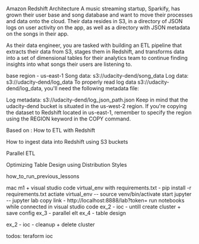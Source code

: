 Amazon Redshift Architecture
A music streaming startup, Sparkify, has grown their user base and song database and want to move their processes and data onto the cloud. Their data resides in S3, in a directory of JSON logs on user activity on the app, as well as a directory with JSON metadata on the songs in their app.

As their data engineer, you are tasked with building an ETL pipeline that extracts their data from S3, stages them in Redshift, and transforms data into a set of dimensional tables for their analytics team to continue finding insights into what songs their users are listening to.

base region - us-east-1
Song data: s3://udacity-dend/song_data
Log data: s3://udacity-dend/log_data
To properly read log data s3://udacity-dend/log_data, you'll need the following metadata file:

Log metadata: s3://udacity-dend/log_json_path.json
Keep in mind that the udacity-dend bucket is situated in the us-west-2 region. If you're copying the dataset to Redshift located in us-east-1, remember to specify the region using the REGION keyword in the COPY command.



Based on : 
How to ETL with Redshift

How to ingest data into Redshift using S3 buckets

Parallel ETL

Optimizing Table Design using Distribution Styles


how_to_run_previous_lessons

mac m1 + visual studio code 
virtual_env with requirements.txt -     pip install -r requirements.txt
actiate virtual_env --                  source venv/bin/activate
start jupyter --                        jupyter lab 
copy link -                             http://localhost:8888/lab?token=
run notebooks while connected in visual studio code 
 ex_2 - ioc - untill create cluster + save config
 ex_3 - parallel elt
 ex_4 - table design

 ex_2 - ioc - cleanup + delete cluster

 

todos: teraform ioc